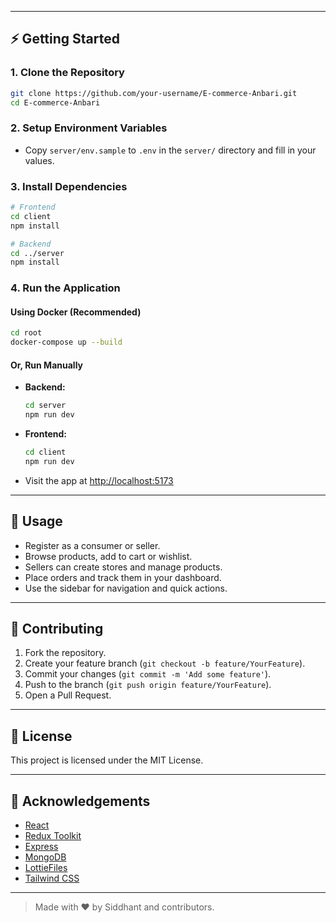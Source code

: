 
---

## ⚡ Getting Started

### 1. Clone the Repository

```bash
git clone https://github.com/your-username/E-commerce-Anbari.git
cd E-commerce-Anbari
```

### 2. Setup Environment Variables

- Copy `server/env.sample` to `.env` in the `server/` directory and fill in your values.

### 3. Install Dependencies

```bash
# Frontend
cd client
npm install

# Backend
cd ../server
npm install
```

### 4. Run the Application

#### Using Docker (Recommended)

```bash
cd root
docker-compose up --build
```

#### Or, Run Manually

- **Backend:**
  ```bash
  cd server
  npm run dev
  ```
- **Frontend:**
  ```bash
  cd client
  npm run dev
  ```

- Visit the app at [http://localhost:5173](http://localhost:5173)

---

## 📝 Usage

- Register as a consumer or seller.
- Browse products, add to cart or wishlist.
- Sellers can create stores and manage products.
- Place orders and track them in your dashboard.
- Use the sidebar for navigation and quick actions.

---

## 🤝 Contributing

1. Fork the repository.
2. Create your feature branch (`git checkout -b feature/YourFeature`).
3. Commit your changes (`git commit -m 'Add some feature'`).
4. Push to the branch (`git push origin feature/YourFeature`).
5. Open a Pull Request.

---

## 📄 License

This project is licensed under the MIT License.

---

## 🙏 Acknowledgements

- [React](https://react.dev/)
- [Redux Toolkit](https://redux-toolkit.js.org/)
- [Express](https://expressjs.com/)
- [MongoDB](https://www.mongodb.com/)
- [LottieFiles](https://lottiefiles.com/)
- [Tailwind CSS](https://tailwindcss.com/)

---

> Made with ❤️ by Siddhant and contributors.
